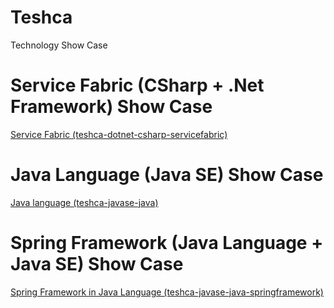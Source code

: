 # Teshca
Technology Show Case

# Service Fabric (CSharp + .Net Framework) Show Case

[Service Fabric (teshca-dotnet-csharp-servicefabric)](https://github.com/Shifatullah/teshca-dotnet-csharp-servicefabric)

# Java Language (Java SE) Show Case

[Java language (teshca-javase-java)](http://github.com/Shifatullah/teshca-javase-java)

# Spring Framework (Java Language + Java SE) Show Case

[Spring Framework in Java Language (teshca-javase-java-springframework)](http://github.com/Shifatullah/teshca-javase-java-springframework)
